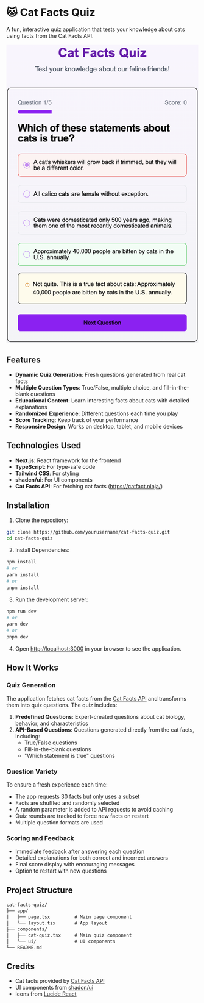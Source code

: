 # 🐱 Cat Facts Quiz

A fun, interactive quiz application that tests your knowledge about cats using facts from the Cat Facts API.

<img src="./figures/app-screenshot.png" alt="Cat Facts Quiz Screenshot">

## Features

- **Dynamic Quiz Generation**: Fresh questions generated from real cat facts
- **Multiple Question Types**: True/False, multiple choice, and fill-in-the-blank questions
- **Educational Content**: Learn interesting facts about cats with detailed explanations
- **Randomized Experience**: Different questions each time you play
- **Score Tracking**: Keep track of your performance
- **Responsive Design**: Works on desktop, tablet, and mobile devices

## Technologies Used

- **Next.js**: React framework for the frontend
- **TypeScript**: For type-safe code
- **Tailwind CSS**: For styling
- **shadcn/ui**: For UI components
- **Cat Facts API**: For fetching cat facts (https://catfact.ninja/)

## Installation

1. Clone the repository:

```bash
git clone https://github.com/yourusername/cat-facts-quiz.git
cd cat-facts-quiz
```

2. Install Dependencies:

```bash
npm install
# or
yarn install
# or
pnpm install
```

3. Run the development server:

```bash
npm run dev
# or
yarn dev
# or
pnpm dev
```

4. Open [http://localhost:3000](http://localhost:3000) in your browser to see the application.

## How It Works

### Quiz Generation

The application fetches cat facts from the [Cat Facts API](https://catfact.ninja/) and transforms them into quiz questions. The quiz includes:

1. **Predefined Questions**: Expert-created questions about cat biology, behavior, and characteristics
2. **API-Based Questions**: Questions generated directly from the cat facts, including:
    - True/False questions
    - Fill-in-the-blank questions
    - "Which statement is true" questions

### Question Variety

To ensure a fresh experience each time:

- The app requests 30 facts but only uses a subset
- Facts are shuffled and randomly selected
- A random parameter is added to API requests to avoid caching
- Quiz rounds are tracked to force new facts on restart
- Multiple question formats are used

### Scoring and Feedback

- Immediate feedback after answering each question
- Detailed explanations for both correct and incorrect answers
- Final score display with encouraging messages
- Option to restart with new questions

## Project Structure

```plaintext
cat-facts-quiz/
├── app/
│   ├── page.tsx         # Main page component
│   └── layout.tsx       # App layout
├── components/
│   ├── cat-quiz.tsx     # Main quiz component
│   └── ui/              # UI components
└── README.md            
```

## Credits

- Cat facts provided by [Cat Facts API](https://catfact.ninja/)
- UI components from [shadcn/ui](https://ui.shadcn.com/)
- Icons from [Lucide React](https://lucide.dev/)
